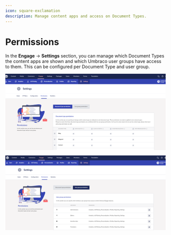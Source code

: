```yaml
---
icon: square-exclamation
description: Manage content apps and access on Document Types.
---
```


# Permissions

In the **Engage** -> **Settings** section, you can manage which Document Types the content apps are shown and which Umbraco user groups have access to them. This can be configured per Document Type and user group.

![Document Type Permissions in Settings section](../../.gitbook/assets/engage-content-apps-permissions1.png)

![User group Permissions in Settings section](../../.gitbook/assets/engage-content-apps-permissions2.png)
